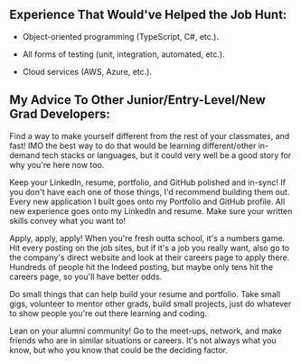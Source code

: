 ## Experience That Would've Helped the Job Hunt:

* Object-oriented programming (TypeScript, C#, etc.).

* All forms of testing (unit, integration, automated, etc.).

* Cloud services (AWS, Azure, etc.).

## My Advice To Other Junior/Entry-Level/New Grad Developers:

Find a way to make yourself different from the rest of your classmates, and fast! IMO the best way to do that would be learning different/other in-demand tech stacks or languages, but it could very well be a good story for why you're here now too.

Keep your LinkedIn, resume, portfolio, and GitHub polished and in-sync! If you don't have each one of those things, I'd recommend building them out. Every new application I built goes onto my Portfolio and GitHub profile. All new experience goes onto my LinkedIn and resume. Make sure your written skills convey what you want to!

Apply, apply, apply! When you're fresh outta school, it's a numbers game. Hit every posting on the job sites, but if it's a job you really want, also go to the company's direct website and look at their careers page to apply there. Hundreds of people hit the Indeed posting, but maybe only tens hit the careers page, so you'll have better odds.

Do small things that can help build your resume and portfolio. Take small gigs, volunteer to mentor other grads, build small projects, just do whatever to show people you're out there learning and coding.

Lean on your alumni community! Go to the meet-ups, network, and make friends who are in similar situations or careers. It's not always what you know, but who you know that could be the deciding factor.